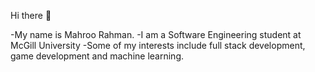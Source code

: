 Hi there 👋 

-My name is Mahroo Rahman.
-I am a Software Engineering student at McGill University
-Some of my interests include full stack development, game development and machine learning.

<!---
mahroo12/mahroo12 is a ✨ special ✨ repository because its `README.md` (this file) appears on your GitHub profile.
You can click the Preview link to take a look at your changes.
--->
